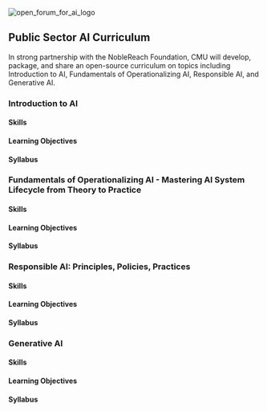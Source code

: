![open_forum_for_ai_logo](https://github.com/user-attachments/assets/dfe12c5f-5c3f-487b-8e95-d88cf7b528c0)

## Public Sector AI Curriculum
In strong partnership with the NobleReach Foundation, CMU will develop, package, and share an open-source curriculum on topics including Introduction to AI, Fundamentals of Operationalizing AI, Responsible AI, and Generative AI.


### Introduction to AI
#### Skills
#### Learning Objectives
#### Syllabus


### Fundamentals of Operationalizing AI - Mastering AI System Lifecycle from Theory to Practice
#### Skills
#### Learning Objectives
#### Syllabus


### Responsible AI: Principles, Policies, Practices
#### Skills
#### Learning Objectives
#### Syllabus


### Generative AI
#### Skills
#### Learning Objectives
#### Syllabus
<object data="GenAI.pdf" width="1000" height="1000" type='application/pdf'/>
